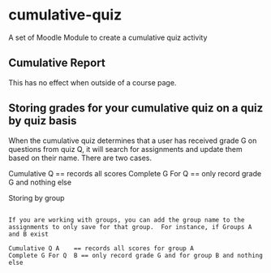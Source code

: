 cumulative-quiz
================

A set of Moodle Module to create a cumulative quiz activity


Cumulative Report
------------------

This has no effect when outside of a course page.



Storing grades for your cumulative quiz on a quiz by quiz basis
----------------------------------------------------------------

When the cumulative quiz determines that a user has received grade G on 
questions from quiz Q, it will search for assignments and update them based on their name.  There are two cases.


Cumulative Q     == records all scores
Complete G For Q  == only record grade G and nothing else


Storing by group
~~~~~~~~~~~~~~~~

If you are working with groups, you can add the group name to the assignments to only save for that group.  For instance, if Groups A and B exist

Cumulative Q A    == records all scores for group A
Complete G For Q  B == only record grade G and for group B and nothing else


